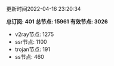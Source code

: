 更新时间2022-04-16 23:20:34

**总订阅: 401**
**总节点: 15961**
**有效节点: 3026**
- v2ray节点: 1275
- ssr节点: 1100
- trojan节点: 191
- ss节点: 460
